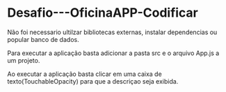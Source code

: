 # Desafio---OficinaAPP-Codificar
Não foi necessario ultilzar bibliotecas externas, instalar dependencias ou popular banco de dados.

Para executar a aplicação basta adicionar a pasta src e o arquivo App.js a um projeto.

Ao executar a aplicação basta clicar em uma caixa de texto(TouchableOpacity) para que a descriçao seja exibida.
